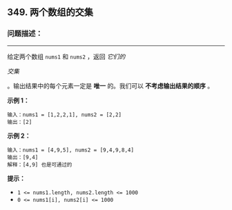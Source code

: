 ## 349. 两个数组的交集



### 问题描述：

------

给定两个数组 `nums1` 和 `nums2` ，返回 *它们的* 

*交集*

 。输出结果中的每个元素一定是 **唯一** 的。我们可以 **不考虑输出结果的顺序** 。



 

**示例 1：**

```
输入：nums1 = [1,2,2,1], nums2 = [2,2]
输出：[2]
```

**示例 2：**

```
输入：nums1 = [4,9,5], nums2 = [9,4,9,8,4]
输出：[9,4]
解释：[4,9] 也是可通过的
```

 

**提示：**

- `1 <= nums1.length, nums2.length <= 1000`
- `0 <= nums1[i], nums2[i] <= 1000`
